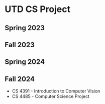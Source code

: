 # UTD CS Project


## Spring 2023


## Fall 2023


## Spring 2024


## Fall 2024
- CS 4391 - Introduction to Computer Vision
- CS 4485 - Computer Science Project

